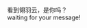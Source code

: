 <div id="sina_keyword_ad_area2" class="articalContent  ">
			看到翎羽云，是你吗？
<div>waiting for your message!</DIV>							
		</div>